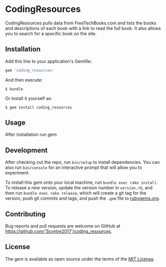# CodingResources

CodingResources pulls data from FreeTechBooks.com and lists the books and descriptions of each book with a link to read the full book. It also allows you to search for a specific book on the site.

## Installation

Add this line to your application's Gemfile:

```ruby
gem 'coding_resources'
```

And then execute:

    $ bundle

Or install it yourself as:

    $ gem install coding_resources

## Usage

After installation run gem

## Development

After checking out the repo, run `bin/setup` to install dependencies. You can also run `bin/console` for an interactive prompt that will allow you to experiment.

To install this gem onto your local machine, run `bundle exec rake install`. To release a new version, update the version number in `version.rb`, and then run `bundle exec rake release`, which will create a git tag for the version, push git commits and tags, and push the `.gem` file to [rubygems.org](https://rubygems.org).

## Contributing

Bug reports and pull requests are welcome on GitHub at https://github.com/'Scyntre2017'/coding_resources.

## License

The gem is available as open source under the terms of the [MIT License](https://opensource.org/licenses/MIT).
